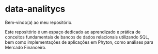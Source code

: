 # data-analitycs
Bem-vindo(a) ao meu repositório.

Este repositório é um espaço dedicado ao aprendizado e prática de conceitos fundamentais de bancos de dados relacionais utilizando SQL,
bem como implementações de aplicações em Phyton, como análises para Mercado Financeiro.
